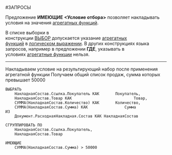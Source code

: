 #ЗАПРОСЫ

Предложение **ИМЕЮЩИЕ** **<Условие отбора>** позволяет накладывать условия на значения [агрегатных функций](v8help://SyntaxHelperQueries/aggregate_functions.html). 

В списке выборки в конструкции [ВЫБОР](v8help://SyntaxHelperQueries/query_select.html) допускается указание [агрегатных функций](v8help://SyntaxHelperQueries/aggregate_functions.html) в [логическом выражении](v8help://SyntaxHelperQueries/condition_expressions.html). В других конструкциях языка запросов, например в предложении **ГДЕ**, указывать в условиях [агрегатные функции](v8help://SyntaxHelperQueries/aggregate_functions.html) нельзя.

---

Накладываем условие на результирующий набор после применения агрегатной функции
Получаем общий список продаж, сумма которых превышает 50000
```bsl
ВЫБРАТЬ
	НакладнаяСостав.Ссылка.Покупатель КАК		Покупатель,
	НакладнаяСостав.Товар КАК							Товар,
	СУММА(НакладнаяСостав.Количество) КАК		Количество,
	СУММА(НакладнаяСостав.Сумма) КАК				Сумма
ИЗ
	Документ.РасходнаяНакладная.Состав КАК НакладнаяСостав

СГРУППИРОВАТЬ ПО
	НакладнаяСостав.Ссылка.Покупатель,
	НакладнаяСостав.Товар

ИМЕЮЩИЕ
	СУММА(НакладнаяСостав.Сумма) > 50000
```